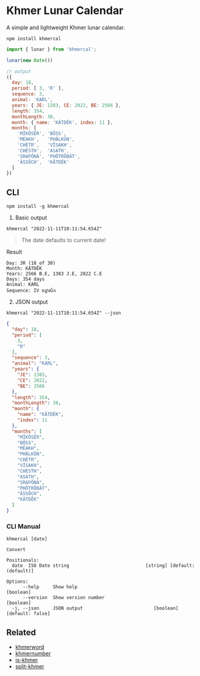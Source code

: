# Khmer Lunar Calendar

A simple and lightweight Khmer lunar calendar.

```
npm install khmercal
```

```js
import { lunar } from 'khmercal';

lunar(new Date())

// output
({
  day: 18,
  period: [ 3, 'R' ],
  sequence: 3,
  animal: 'KARL',
  years: { JE: 1383, CE: 2022, BE: 2566 },
  length: 354,
  monthLength: 30,
  month: { name: 'KÂTDĔK', index: 11 },
  months: [
    'MĬKÔSĔR', 'BŎSS',
    'MÉAKH',   'PHÂLKŬN',
    'CHÉTR',   'VĬSAKH',
    'CHÉSTH',  'ASATH',
    'SRAPÔNÂ', 'PHÔTRÔBÂT',
    'ÂSSŎCH',  'KÂTDĔK'
  ]
})
```

## CLI

```
npm install -g khmercal
```


1. Basic output

```shell
khmercal "2022-11-11T10:11:54.654Z"
```

> The date defaults to current date!

Result

```
Day: 3R (18 of 30)
Month: KÂTDĔK
Years: 2566 B.E, 1383 J.E, 2022 C.E
Days: 354 days 
Animal: KARL
Sequence: IV ចត្វាស័ក
```

2. JSON output

```shell
khmercal "2022-11-11T10:11:54.654Z" --json
```

```json
{
  "day": 18,
  "period": [
    3,
    "R"
  ],
  "sequence": 3,
  "animal": "KARL",
  "years": {
    "JE": 1383,
    "CE": 2022,
    "BE": 2566
  },
  "length": 354,
  "monthLength": 30,
  "month": {
    "name": "KÂTDĔK",
    "index": 11
  },
  "months": [
    "MĬKÔSĔR",
    "BŎSS",
    "MÉAKH",
    "PHÂLKŬN",
    "CHÉTR",
    "VĬSAKH",
    "CHÉSTH",
    "ASATH",
    "SRAPÔNÂ",
    "PHÔTRÔBÂT",
    "ÂSSŎCH",
    "KÂTDĔK"
  ]
}
```

### CLI Manual

```
khmercal [date]

Convert

Positionals:
  date  ISO Date string                            [string] [default: (default)]

Options:
      --help     Show help                                             [boolean]
      --version  Show version number                                   [boolean]
  -j, --json     JSON output                          [boolean] [default: false]
```


## Related

- [khmerword](https://github.com/seanghay/khmerword)
- [khmernumber](https://github.com/seanghay/khmernumber)
- [is-khmer](https://github.com/seanghay/is-khmer)
- [split-khmer](https://github.com/seanghay/split-khmer)
